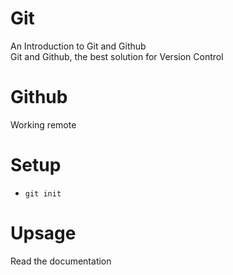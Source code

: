 # Git

An Introduction to Git and Github  
Git and Github, the best solution for Version Control

# Github
Working remote

# Setup
- `git init`

# Upsage
Read the documentation
